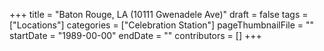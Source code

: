 +++
title = "Baton Rouge, LA (10111 Gwenadele Ave)"
draft = false
tags = ["Locations"]
categories = ["Celebration Station"]
pageThumbnailFile = ""
startDate = "1989-00-00"
endDate = ""
contributors = []
+++
